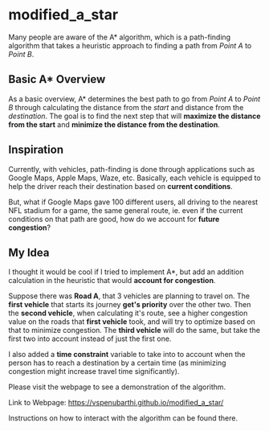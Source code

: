 # modified_a_star

Many people are aware of the A* algorithm, which is a path-finding algorithm that takes a heuristic approach to finding a path from *Point A* to *Point B*.

## Basic A* Overview
As a basic overview, A* determines the best path to go from *Point A* to *Point B* through calculating the distance from the *start* and distance from the *destination*. 
The goal is to find the next step that will **maximize the distance from the start** and **minimize the distance from the destination**. 

## Inspiration
Currently, with vehicles, path-finding is done through applications such as Google Maps, Apple Maps, Waze, etc. 
Basically, each vehicle is equipped to help the driver reach their destination based on **current conditions**.

But, what if Google Maps gave 100 different users, all driving to the nearest NFL stadium for a game, the same general route, ie. even if the current conditions on that path are good, how do we account for **future congestion**?

## My Idea
I thought it would be cool if I tried to implement A*, but add an addition calculation in the heuristic that would **account for congestion**.

Suppose there was **Road A**, that 3 vehicles are planning to travel on. 
The **first vehicle** that starts its journey **get's priority** over the other two.
Then the **second vehicle**, when calculating it's route, see a higher congestion value on the roads that **first vehicle** took, and will try to optimize based on that to minimize congestion.
The **third vehicle** will do the same, but take the first two into account instead of just the first one.

I also added a **time constraint** variable to take into to account when the person has to reach a destination by a certain time (as minimizing congestion might increase travel time significantly).

Please visit the webpage to see a demonstration of the algorithm.

Link to Webpage: https://vspenubarthi.github.io/modified_a_star/

Instructions on how to interact with the algorithm can be found there.